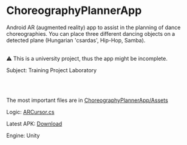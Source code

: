 # ChoreographyPlannerApp
Android AR (augmented reality) app to assist in the planning of dance choreographies. You can place three different dancing objects on a detected plane (Hungarian 'csardas', Hip-Hop, Samba). <br><br>

⚠ This is a university project, thus the app might be incomplete.

Subject: Training Project Laboratory 

<br><br>

The most important files are in [ChoreographyPlannerApp/Assets](https://github.com/kovacsadam23/ChoreographyPlannerApp/tree/main/ChoreographyPlannerApp/Assets)

Logic: [ARCursor.cs](https://github.com/kovacsadam23/ChoreographyPlannerApp/blob/main/ChoreographyPlannerApp/Assets/ARCursor.cs)

Latest APK: [Download](https://drive.google.com/drive/folders/1nhPkG8MHW4FkHFUkGdG9IvgcNMThIKx5?usp=share_link)

Engine: Unity
